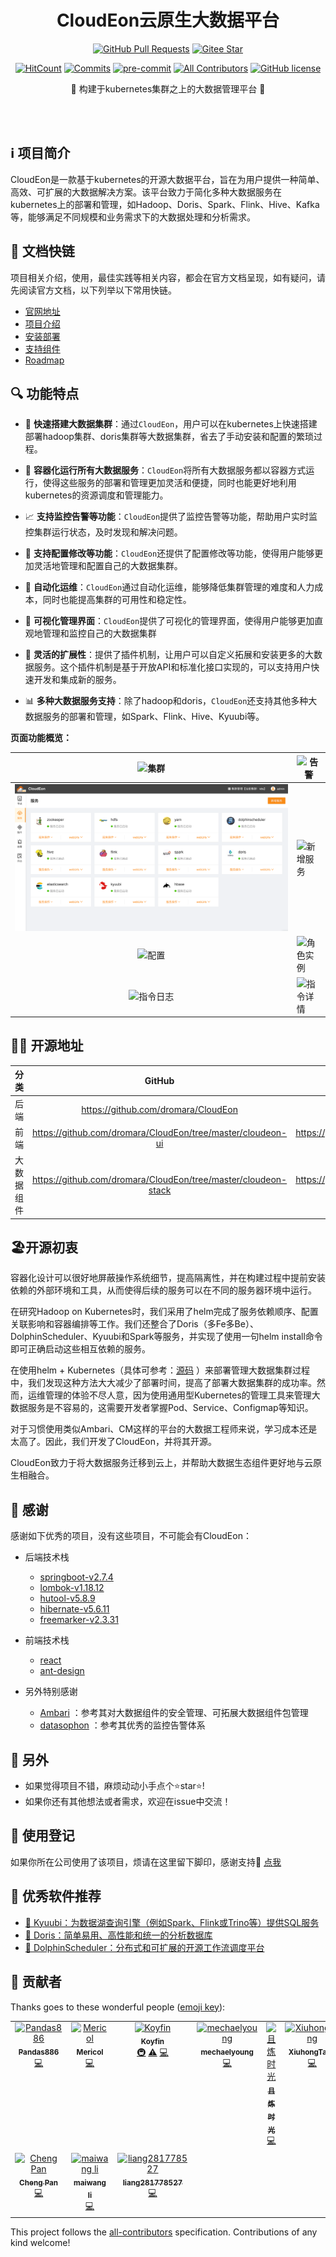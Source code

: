 <div align="center">
<h1>CloudEon云原生大数据平台</h1>

[![GitHub Pull Requests](https://img.shields.io/github/stars/dromara/CloudEon)](https://github.com/dromara/CloudEon/stargazers)
[![Gitee Star](https://gitee.com/dromara/cloudeon/badge/star.svg?theme=gvp)](https://gitee.com/dromara/CloudEon/stargazers)



[![HitCount](https://views.whatilearened.today/views/github/dromara/CloudEon.svg)](https://github.com/dromara/CloudEon)
[![Commits](https://img.shields.io/github/commit-activity/m/dromara/CloudEon?color=ffff00)](https://github.com/dromara/CloudEon/commits/main)
[![pre-commit](https://img.shields.io/badge/pre--commit-enabled-brightgreen?logo=pre-commit)](https://github.com/pre-commit/pre-commit)
[![All Contributors](https://img.shields.io/github/all-contributors/dromara/CloudEon)](#contributors-)
[![GitHub license](https://img.shields.io/github/license/dromara/CloudEon)](https://github.com/dromara/CloudEon/LICENSE)

<p> 🌉 构建于kubernetes集群之上的大数据管理平台 🌉</p>

<img src="https://camo.githubusercontent.com/82291b0fe831bfc6781e07fc5090cbd0a8b912bb8b8d4fec0696c881834f81ac/68747470733a2f2f70726f626f742e6d656469612f394575424971676170492e676966" width="800"  height="3">
</div><br>



## ℹ️ 项目简介

CloudEon是一款基于kubernetes的开源大数据平台，旨在为用户提供一种简单、高效、可扩展的大数据解决方案。该平台致力于简化多种大数据服务在kubernetes上的部署和管理，如Hadoop、Doris、Spark、Flink、Hive、Kafka等，能够满足不同规模和业务需求下的大数据处理和分析需求。

## 🔗 文档快链

项目相关介绍，使用，最佳实践等相关内容，都会在官方文档呈现，如有疑问，请先阅读官方文档，以下列举以下常用快链。

- [官网地址](https://cloudeon.top/)
- [项目介绍](https://docs.cloudeon.top/en/latest/)
- [安装部署](https://docs.cloudeon.top/en/latest/%E5%AE%89%E8%A3%85%E9%83%A8%E7%BD%B2/docker)
- [支持组件](https://docs.cloudeon.top/en/latest/%E6%94%AF%E6%8C%81%E7%BB%84%E4%BB%B6/supportservice/)
- [Roadmap](https://docs.cloudeon.top/en/latest/Roadmap/)


## 🔍 功能特点

- 🚀 **快速搭建大数据集群**：通过`CloudEon`，用户可以在kubernetes上快速搭建部署hadoop集群、doris集群等大数据集群，省去了手动安装和配置的繁琐过程。

- 🐳 **容器化运行所有大数据服务**：`CloudEon`将所有大数据服务都以容器方式运行，使得这些服务的部署和管理更加灵活和便捷，同时也能更好地利用kubernetes的资源调度和管理能力。

- 📈 **支持监控告警等功能**：`CloudEon`提供了监控告警等功能，帮助用户实时监控集群运行状态，及时发现和解决问题。

- 🔧 **支持配置修改等功能**：`CloudEon`还提供了配置修改等功能，使得用户能够更加灵活地管理和配置自己的大数据集群。

- 🤖 **自动化运维**：`CloudEon`通过自动化运维，能够降低集群管理的难度和人力成本，同时也能提高集群的可用性和稳定性。

- 👀 **可视化管理界面**：`CloudEon`提供了可视化的管理界面，使得用户能够更加直观地管理和监控自己的大数据集群

- 🔌 **灵活的扩展性**：提供了插件机制，让用户可以自定义拓展和安装更多的大数据服务。这个插件机制是基于开放API和标准化接口实现的，可以支持用户快速开发和集成新的服务。

- 📊 **多种大数据服务支持**：除了hadoop和doris，`CloudEon`还支持其他多种大数据服务的部署和管理，如Spark、Flink、Hive、Kyuubi等。

**页面功能概览：**

|           ![集群](https://user-images.githubusercontent.com/123344357/230782193-d2830fa7-92c8-4efc-a44e-df0e8742b012.png)           | ![告警](https://user-images.githubusercontent.com/123344357/230778648-653dc9a7-f78e-4f1d-9aaa-7689ad257f10.png)  |
|:---------------------------------------------------------------------------------------:|---------------------------------------------------------------------|
| ![fuwuliebiao.png](cloudeon-docs%2Fdocs%2Fimages%2Ffuwuliebiao.png) |  ![新增服务](https://user-images.githubusercontent.com/123344357/230782108-b9e322b3-c1de-4ad1-a34d-d89ab0319252.png)  |
|           ![配置](https://user-images.githubusercontent.com/123344357/230782069-93574212-8628-4af5-934a-b09ea0c073e5.png)           | ![角色实例](https://user-images.githubusercontent.com/123344357/230778761-0accabf4-209e-4666-8b7d-0fe8dcd52056.png)  |
|           ![指令日志](https://user-images.githubusercontent.com/123344357/230778679-6520b845-e354-4a73-a661-fb5b7596f217.png)       | ![指令详情](https://user-images.githubusercontent.com/123344357/230778699-a152755b-8c66-40a8-8fdc-27aa1f8e239c.png) |



## 👨‍💻 开源地址

| 分类 |                        GitHub                        |                        Gitee                        |
| :--: | :--------------------------------------------------: | :-------------------------------------------------: |
| 后端 |  https://github.com/dromara/CloudEon   | https://gitee.com/dromara/CloudEon  |
| 前端 | https://github.com/dromara/CloudEon/tree/master/cloudeon-ui | https://gitee.com/dromara/CloudEon/tree/master/cloudeon-ui  |
| 大数据组件 | https://github.com/dromara/CloudEon/tree/master/cloudeon-stack | https://gitee.com/dromara/CloudEon/tree/master/cloudeon-stack  |


## 🏖开源初衷
容器化设计可以很好地屏蔽操作系统细节，提高隔离性，并在构建过程中提前安装依赖的外部环境和工具，从而使得后续的服务可以在不同的服务器环境中运行。

在研究Hadoop on Kubernetes时，我们采用了helm完成了服务依赖顺序、配置关联影响和容器编排等工作。我们还整合了Doris（多Fe多Be）、DolphinScheduler、Kyuubi和Spark等服务，并实现了使用一句helm install命令即可正确启动这些相互依赖的服务。

在使用helm + Kubernetes（具体可参考：[源码](https://github.com/Kyofin/hadoop-k8s) ）来部署管理大数据集群过程中，我们发现这种方法大大减少了部署时间，提高了部署大数据集群的成功率。然而，运维管理的体验不尽人意，因为使用通用型Kubernetes的管理工具来管理大数据服务是不容易的，这需要开发者掌握Pod、Service、Configmap等知识。

对于习惯使用类似Ambari、CM这样的平台的大数据工程师来说，学习成本还是太高了。因此，我们开发了CloudEon，并将其开源。

CloudEon致力于将大数据服务迁移到云上，并帮助大数据生态组件更好地与云原生相融合。

## 🥰 感谢

感谢如下优秀的项目，没有这些项目，不可能会有CloudEon：

- 后端技术栈
  - [springboot-v2.7.4](https://github.com/spring-projects/spring-boot)
  - [lombok-v1.18.12](https://github.com/projectlombok/lombok)
  - [hutool-v5.8.9](https://github.com/dromara/hutool)
  - [hibernate-v5.6.11](https://github.com/hibernate/hibernate-orm)
  - [freemarker-v2.3.31](https://github.com/apache/freemarker)
- 前端技术栈
  - [react](https://github.com/facebook/react)
  - [ant-design](https://github.com/ant-design/ant-design)

- 另外特别感谢
  - [Ambari](https://github.com/apache/ambari)  ：参考其对大数据组件的安全管理、可拓展大数据组件包管理
  - [datasophon](https://github.com/datasophon/datasophon) ：参考其优秀的监控告警体系


## 🤗 另外

- 如果觉得项目不错，麻烦动动小手点个⭐️star⭐️!
- 如果你还有其他想法或者需求，欢迎在issue中交流！


## 📝 使用登记

如果你所在公司使用了该项目，烦请在这里留下脚印，感谢支持🥳 [点我](https://github.com/dromara/CloudEon/issues/20)


## 💎 优秀软件推荐

- [🦊 Kyuubi：为数据湖查询引擎（例如Spark、Flink或Trino等）提供SQL服务](https://github.com/apache/kyuubi)
- [🦄 Doris：简单易用、高性能和统一的分析数据库](https://github.com/apache/doris/)
- [🐬 DolphinScheduler：分布式和可扩展的开源工作流调度平台](https://github.com/apache/dolphinscheduler)


## 🤝 贡献者

Thanks goes to these wonderful people ([emoji key](https://allcontributors.org/docs/en/emoji-key)):

<!-- ALL-CONTRIBUTORS-LIST:START - Do not remove or modify this section -->
<!-- prettier-ignore-start -->
<!-- markdownlint-disable -->
<table>
  <tbody>
    <tr>
      <td align="center" valign="top" width="14.28%"><a href="https://github.com/Pandas886"><img src="https://avatars.githubusercontent.com/u/123344357?v=4?s=100" width="100px;" alt="Pandas886"/><br /><sub><b>Pandas886</b></sub></a><br /><a href="https://github.com/dromara/CloudEon/commits?author=Pandas886" title="Code">💻</a></td>
      <td align="center" valign="top" width="14.28%"><a href="https://github.com/Mericol"><img src="https://avatars.githubusercontent.com/u/39690226?v=4?s=100" width="100px;" alt="Mericol"/><br /><sub><b>Mericol</b></sub></a><br /><a href="https://github.com/dromara/CloudEon/commits?author=Mericol" title="Code">💻</a></td>
      <td align="center" valign="top" width="14.28%"><a href="https://github.com/Koyfin"><img src="https://avatars.githubusercontent.com/u/18548053?v=4?s=100" width="100px;" alt="Koyfin"/><br /><sub><b>Koyfin</b></sub></a><br /><a href="#infra-Koyfin" title="Infrastructure (Hosting, Build-Tools, etc)">🚇</a> <a href="https://github.com/dromara/CloudEon/commits?author=Koyfin" title="Tests">⚠️</a> <a href="https://github.com/dromara/CloudEon/commits?author=Koyfin" title="Code">💻</a></td>
      <td align="center" valign="top" width="14.28%"><a href="https://github.com/mechaelyoung"><img src="https://avatars.githubusercontent.com/u/44049993?v=4?s=100" width="100px;" alt="mechaelyoung"/><br /><sub><b>mechaelyoung</b></sub></a><br /><a href="https://github.com/dromara/CloudEon/commits?author=mechaelyoung" title="Code">💻</a></td>
      <td align="center" valign="top" width="14.28%"><a href="https://linshenkx.cn"><img src="https://avatars.githubusercontent.com/u/32978552?v=4?s=100" width="100px;" alt="且炼时光"/><br /><sub><b>且炼时光</b></sub></a><br /><a href="https://github.com/dromara/CloudEon/commits?author=linshenkx" title="Code">💻</a></td>
      <td align="center" valign="top" width="14.28%"><a href="https://github.com/tgluon"><img src="https://avatars.githubusercontent.com/u/26194129?v=4?s=100" width="100px;" alt="XiuhongTang"/><br /><sub><b>XiuhongTang</b></sub></a><br /><a href="https://github.com/dromara/CloudEon/commits?author=tgluon" title="Code">💻</a></td>
      <td align="center" valign="top" width="14.28%"><a href="https://github.com/KangTomwk"><img src="https://avatars.githubusercontent.com/u/25816207?v=4?s=100" width="100px;" alt="KangTomwk"/><br /><sub><b>KangTomwk</b></sub></a><br /><a href="https://github.com/dromara/CloudEon/commits?author=KangTomwk" title="Code">💻</a></td>
    </tr>
    <tr>
      <td align="center" valign="top" width="14.28%"><a href="https://github.com/pan3793"><img src="https://avatars.githubusercontent.com/u/26535726?v=4?s=100" width="100px;" alt="Cheng Pan"/><br /><sub><b>Cheng Pan</b></sub></a><br /><a href="https://github.com/dromara/CloudEon/commits?author=pan3793" title="Code">💻</a></td>
      <td align="center" valign="top" width="14.28%"><a href="https://github.com/limaiwang"><img src="https://avatars.githubusercontent.com/u/23052750?v=4?s=100" width="100px;" alt="maiwang li"/><br /><sub><b>maiwang li</b></sub></a><br /><a href="https://github.com/dromara/CloudEon/commits?author=limaiwang" title="Code">💻</a></td>
      <td align="center" valign="top" width="14.28%"><a href="https://github.com/liang281778527"><img src="https://avatars.githubusercontent.com/u/26902335?v=4?s=100" width="100px;" alt="liang281778527"/><br /><sub><b>liang281778527</b></sub></a><br /><a href="https://github.com/dromara/CloudEon/commits?author=liang281778527" title="Code">💻</a></td>
    </tr>
  </tbody>
</table>

<!-- markdownlint-restore -->
<!-- prettier-ignore-end -->

<!-- ALL-CONTRIBUTORS-LIST:END -->

This project follows the [all-contributors](https://github.com/all-contributors/all-contributors) specification. Contributions of any kind welcome!
